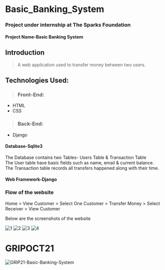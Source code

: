 # Basic_Banking_System

### Project under internship at The Sparks Foundation

#### Project Name-Basic Banking System


## Introduction
>  
> A web application used to transfer money between two users.

## Technologies Used:
>  ### Front-End:
- HTML
- CSS

> ### Back-End:
-  Django




#### Database-Sqlite3
The Database contains two Tables- Users Table &amp; Transaction Table <br>
The User table have basic fields such as name, email &amp; current balance. <br>
The Transaction table records all transfers happened along with their time. <br>

#### Web Framework-Django

### Flow of the website
Home > View Customer > Select One Customer > Transfer Money > Select Receiver > View Customer 

Below are the screenshots of the website <br>


![1](https://user-images.githubusercontent.com/54884765/157828314-f62dedd7-ef55-467b-a394-bc21fe460bb9.png)
![2](https://user-images.githubusercontent.com/54884765/157828323-797d6cdc-1941-4f8d-bc3e-9973b3e8c21d.png)
![3](https://user-images.githubusercontent.com/54884765/157828334-3b8b37a0-32c4-413b-a656-d06291948beb.png)
![4](https://user-images.githubusercontent.com/54884765/157828344-1972f56c-a7bf-48a1-84a3-cf96957f2b4e.png)

# GRIPOCT21

![GRIP21-Basic-Banking-System](https://socialify.git.ci/YamanuriPrasanth/Basic_Banking_System/image?description=1&descriptionEditable=A%20Small%20Banking%20Website%20which%20is%20used%20to%20transfer%20the%20amount%20between%20the%20users%20as%20depicted%20in%20the%20Project.&font=Inter&forks=1&issues=1&language=1&logo=https%3A%2F%2Fwww.djangoproject.com%2Fm%2Fimg%2Flogos%2Fdjango-logo-negative.png&name=1&owner=1&pattern=Plus&pulls=1&stargazers=1&theme=Dark)
